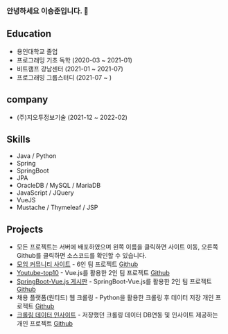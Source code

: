 ### 안녕하세요 이승준입니다. 👋

## Education
- 용인대학교 졸업
- 프로그래밍 기초 독학 (2020-03 ~ 2021-01)
- 비트캠프 강남센터 (2021-01 ~ 2021-07)
- 프로그래밍 그룹스터디 (2021-07 ~ )

## company
- (주)지오투정보기술 (2021-12 ~ 2022-02)

## Skills
- Java / Python
- Spring
- SpringBoot
- JPA
- OracleDB / MySQL / MariaDB
- JavaScript / JQuery
- VueJS
- Mustache / Thymeleaf / JSP

## Projects
- 모든 프로젝트는 서버에 배포하였으며 왼쪽 이름을 클릭하면 사이트 이동, 오른쪽 Github를 클릭하면 소스코드를 확인할 수 있습니다.
- [모임 커뮤니티 사이트](http://team1.space/chting) - 6인 팀 프로젝트        [Github](https://github.com/bestTeam1/ProjectChting)
- [Youtube-top10](https://zagg2732.github.io/youtube-top10/) - Vue.js를 활용한 2인 팀 프로젝트         [Github](https://github.com/Zagg2732/youtube-top10)
- [SpringBoot-Vue.js 게시판](http://team1.space/springboot-vuejs-board) - SpringBoot-Vue.js를 활용한  2인 팀 프로젝트        [Github](https://github.com/lsj-ksy/springboot-vue-board)
- 채용 플랫폼(원티드) 웹 크롤링 - Python을 활용한 크롤링 후 데이터 저장 개인 프로젝트       [Github](https://github.com/Zagg2732/wanted_trend)
- [크롤링 데이터 인사이트](http://wantedtrend.site/) - 저장했던 크롤링 데이터 DB연동 및 인사이트 제공하는 개인 프로젝트       [Github](https://github.com/Zagg2732/wanted_trend_web)
